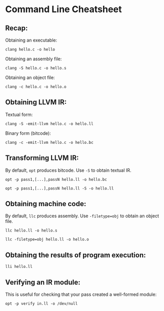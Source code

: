 # Command Line Cheatsheet

## Recap:
Obtaining an executable:

    clang hello.c -o hello

Obtaining an assembly file:

    clang -S hello.c -o hello.s

Obtaining an object file:

    clang -c hello.c -o hello.o

## Obtaining LLVM IR:
Textual form:

    clang -S -emit-llvm hello.c -o hello.ll

Binary form (bitcode):

    clang -c -emit-llvm hello.c -o hello.bc

## Transforming LLVM IR:
By default, `opt` produces bitcode. Use `-S` to obtain textual IR.


    opt -p pass1,[...],passN hello.ll -o hello.bc

    opt -p pass1,[...],passN hello.ll -S -o hello.ll

## Obtaining machine code:
By default, `llc` produces assembly. Use `-filetype=obj` to obtain an object file.

    llc hello.ll -o hello.s

    llc -filetype=obj hello.ll -o hello.o

## Obtaining the results of program execution:

    lli hello.ll

## Verifying an IR module:
This is useful for checking that your pass created a well-formed module:

    opt -p verify in.ll -o /dev/null
